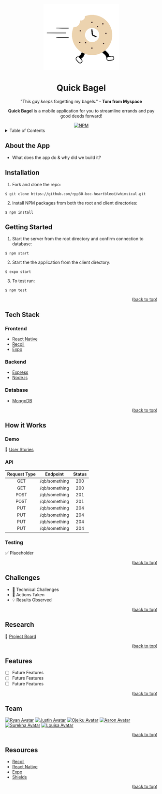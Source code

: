 <!-----------------------------PROJECT LOGO ------------------------>
<div align="center">
<img src="client/assets/mini-bag (1).png" alt="Bagel Logo">
</div>

<h1 align="center"> Quick Bagel </h1>

<p align="center">
"This guy <i>keeps</i> forgetting my bagels."
- <b>Tom from Myspace </b>
</p>

<p align="center">
<b>Quick Bagel</b> is a mobile application for you to streamline errands and pay good deeds forward!
</p>

<!--------------------- PROJECT SHIELDS ---------------------------->
<div align='center'>
<a href="https://github.com/git/git-scm.com/blob/main/MIT-LICENSE.txt">
<img alt="NPM" src="https://img.shields.io/npm/l/nodemon?style=for-the-badge">
</a>
</div>



<!------------------------ TABLE OF CONTENTS ----------------------->
<details>
  <summary> Table of Contents </summary>
  <ol>
    <li>
      <a href="#about-the-app">About the App</a>
      <ul>
        <li>📦 <a href="#tech-stack">Tech Stack</a>
        </li>
      </ul>
    </li>
    <li>
      <a href="#getting-started">Getting Started</a>
    </li>
    <li>
      <a href="#how-it-works">How it Works</a>
      <ul>
        <li>📊 <a href="#demo">Demo</a></li>
      </ul>
      <ul>
        <li>📋 <a href="#testing">Testing</a>
        </li>
      </ul>
    </li>
    <li>
      <a href="#challenges">Challenges</a>
    </li>
    <li>
      <a href="#research">Research</a>
      <ul>
        <li>
          🏃 <a href="#testing">Workflow & Key Lessons</a>
        </li>
        </ul>
      </ul>
    </li>
    <li>
      <a href="#features">Features</a>
    </li>
    <li>
      <a href="#team">Team</a>
    </li>
    <li>
      <a href="#resources">Resources</a>
    </li>
</ol>
</details>
<!--------------------END OF TABLE OF CONTENTS---------------------->

## About the App
<!-- Add any additional content here pertaining to timeline, personal goals, etc-->

* What does the app do & why did we build it?

<!--
* What problem does it solve? Who uses it?
* Why was it built?
* User Inputs and Outputs
-->


## Installation

1. Fork and clone the repo:
```
$ git clone https://github.com/rpp30-boc-heartbleed/whimsical.git
```
2. Install NPM packages from both the root and client directories:
```
$ npm install
```

## Getting Started

1. Start the server from the root directory and confirm connection to database:
```
$ npm start
```
2. Start the the application from the client directory:
```
$ expo start
```

3. To test run:
```
$ npm test
```
<p align="right">(<a href="#top">back to top</a>)</p>


<!---------------------- TECH STACK/LIBRARIES----------------------->
## Tech Stack

<!-- May include logos if desired -->

### Frontend
* <a href='https://reactnative.dev/'>React Native</a>
* <a href='https://recoiljs.org/'>Recoil</a>
* <a href='https://docs.expo.dev/'>Expo</a>


### Backend

* <a href='https://expressjs.com/'>Express</a>
* <a href="https://nodejs.org/en/">Node.js</a>


### Database
* <a href='https://www.mongodb.com/'>MongoDB</a>

<p align="right">(<a href="#top">back to top</a>)</p>


<!--------------------------APP INFO & DEMO ------------------------>
## How it Works

<!--
* What happens behind the scenes when the user interacts with it?
* OR What are all the places the data travels?  What happens to that data?
* Optionally include a diagram
* How does the tech stack come together?
-->

### Demo

<!-- What were the user stores / what was MVP (mention Minimal Viable Product) -->

<!-- Should provide visuals and writeups on user stories but will leave link as placeholder for now-->
📖   <a href="https://docs.google.com/spreadsheets/d/1heVGbScj-MP8areUMJkZk7aNSUPD_GR8Hwmd6uMnrQ8/edit#gid=484004821">User Stories
</a>

### API
|Request Type|Endpoint                          |Status |
|:----------:|----------------------------------|:-----:|
|    GET     | /qb/something                    |200    |
|    GET     | /qb/something                    |200    |
|    POST    | /qb/something                    |201    |
|    POST    | /qb/something                    |201    |
|    PUT     | /qb/something                    |204    |
|    PUT     | /qb/something                    |204    |
|    PUT     | /qb/something                    |204    |
|    PUT     | /qb/something                    |204    |


### Testing
✅  Placeholder

<p align="right">(<a href="#top">back to top</a>)</p>

<!------------- TECHNICAL & UNEXPECTED CHALLENGES ------------------>
## Challenges
<!--
* Why, what was the plan to overcome those challenges?
* What did you learn?

For unexpected Challenges:
* Why was it a challenge?
* What did you learn?
-->

* 🌊 Technical Challenges
* 🔨 Actions Taken
* 💡 Results Observed

<p align="right">(<a href="#top">back to top</a>)</p>


<!----------------------- RESEARCH & WORKFLOW ---------------------->
## Research

<!-- Workflow and Key lessons from your team - specifically those related to: Agile, CI/CD, testing, working with external stakeholders, ticketing, and user stories. -->

<!--
* Your git workflow, style guides, commit guides, etc
* What did you learn from the process
* What were key takeaways from stand ups, code reviews, etc
* Writing tests
* Link to your project board, discuss completed tickets
-->

📂 <a href="https://trello.com/b/yvrqtpK9/rpp30-boc-heartbleed"> Project Board
</a>

<p align="right">(<a href="#top">back to top</a>)</p>

<!------------- OPTIMIZATIONS, REFACTORINGS, & FEATURES ------------>
## Features

<!-- Any non-MVP tickets (optional)
Code refactorings
Performance Optimizations
Additional features
etc -->

<!-- Notes from your Sprint Retro
What additional features do you plan to add, how do you plan to implement those features?
* Future refactoring?
* Additional dev ops considerations?
* UI/UX additions? -->

<!-- Examples: websockets (socket.io) -->

- [ ] Future Features
- [ ] Future Features
- [ ] Future Features

<p align="right">(<a href="#top">back to top</a>)</p>

<!---------------------------CONTRIBUTORS -------------------------->
## Team

[![Ryan Avatar](https://images.weserv.nl/?url=avatars.githubusercontent.com/u/64623933?v=4&h=50&w=50&fit=cover&mask=circle&maxage=7d)](https://github.com/ryhorowitz)
[![Justin Avatar](https://images.weserv.nl/?url=avatars.githubusercontent.com/u/55521671?v=4&h=50&w=50&fit=cover&mask=circle&maxage=7d)](https://github.com/shabbyblue16)
[![Ojeiku Avatar](https://images.weserv.nl/?url=avatars.githubusercontent.com/u/77039479?v=4&h=50&w=50&fit=cover&mask=circle&maxage=7d)](https://github.com/OjeikuA)
[![Aaron Avatar](https://images.weserv.nl/?url=avatars.githubusercontent.com/u/73043618?v=4&h=50&w=50&fit=cover&mask=circle&maxage=7d)](https://github.com/aaronfife)
[![Surekha Avatar](https://images.weserv.nl/?url=avatars.githubusercontent.com/u/71471412?v=4&h=50&w=50&fit=cover&mask=circle&maxage=7d)](https://github.com/surekhaw)
[![Louisa Avatar](https://images.weserv.nl/?url=avatars.githubusercontent.com/u/56424589?v=4&h=50&w=50&fit=cover&mask=circle&maxage=7d)](https://github.com/Laweeza)


<p align="right">(<a href="#top">back to top</a>)</p>

<!----------------- OPTIONAL RESOURCES SECTION --------------------->
## Resources
* [Recoil](https://recoiljs.org/docs/introduction/installation)
* [React Native](https://reactnative.dev/docs/getting-started)
* [Expo](https://docs.expo.dev/)
* [Shields](https://shields.io)

<p align="right">(<a href="#top">back to top</a>)</p>